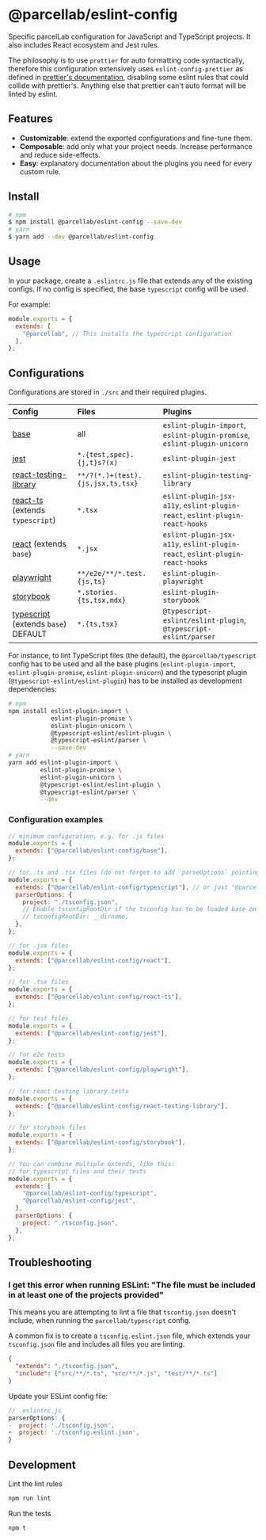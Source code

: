 # @parcellab/eslint-config

Specific parcelLab configuration for JavaScript and TypeScript projects. It also includes React ecosystem and Jest rules.

The philosophy is to use `prettier` for auto formatting code syntactically, therefore this configuration extensively uses `eslint-config-prettier` as defined in [prettier's documentation](https://prettier.io/docs/en/integrating-with-linters.html), disabling some eslint rules that could collide with prettier's. Anything else that prettier can't auto format will be linted by eslint.

## Features

- **Customizable**: extend the exported configurations and fine-tune them.
- **Composable**: add only what your project needs. Increase performance and reduce side-effects.
- **Easy**: explanatory documentation about the plugins you need for every custom rule.

## Install

```sh
# npm
$ npm install @parcellab/eslint-config --save-dev
# yarn
$ yarn add --dev @parcellab/eslint-config
```

## Usage

In your package, create a `.eslintrc.js` file that extends any of the existing configs.
If no config is specified, the base `typescript` config will be used.

For example:

```js
module.exports = {
  extends: [
    "@parcellab", // This installs the typescript configuration
  ],
};
```

## Configurations

Configurations are stored in `./src` and their required plugins.

| Config                                                     | Files                             | Plugins                                                                      |
| :--------------------------------------------------------- | :-------------------------------- | :--------------------------------------------------------------------------- |
| [base](./src/base.js)                                      | all                               | `eslint-plugin-import`, `eslint-plugin-promise`, `eslint-plugin-unicorn`     |
| [jest](./src/jest.js)                                      | `*.{test,spec}.{j,t}s?(x)`        | `eslint-plugin-jest`                                                         |
| [react-testing-library](./src/react-testing-library.js)    | `**/?(*.)+(test).{js,jsx,ts,tsx}` | `eslint-plugin-testing-library`                                              |
| [react-ts](./src/react.js) (extends `typescript`)          | `*.tsx`                           | `eslint-plugin-jsx-a11y`, `eslint-plugin-react`, `eslint-plugin-react-hooks` |
| [react](./src/react.js) (extends `base`)                   | `*.jsx`                           | `eslint-plugin-jsx-a11y`, `eslint-plugin-react`, `eslint-plugin-react-hooks` |
| [playwright](./src/playwright.js)                          | `**/e2e/**/*.test.{js,ts}`        | `eslint-plugin-playwright`                                                   |
| [storybook](./src/storybook.js)                            | `*.stories.{ts,tsx,mdx}`          | `eslint-plugin-storybook`                                                    |
| [typescript](./src/typescript.js) (extends `base`) DEFAULT | `*.{ts,tsx}`                      | `@typescript-eslint/eslint-plugin`, `@typescript-eslint/parser`              |

For instance, to lint TypeScript files (the default), the `@parcellab/typescript` config has to be used
and all the base plugins (`eslint-plugin-import`, `eslint-plugin-promise`, `eslint-plugin-unicorn`)
and the typescript plugin (`@typescript-eslint/eslint-plugin`) has to be installed as development dependencies:

```sh
# npm
npm install eslint-plugin-import \
            eslint-plugin-promise \
            eslint-plugin-unicorn \
            @typescript-eslint/eslint-plugin \
            @typescript-eslint/parser \
            --save-dev
# yarn
yarn add eslint-plugin-import \
         eslint-plugin-promise \
         eslint-plugin-unicorn \
         @typescript-eslint/eslint-plugin \
         @typescript-eslint/parser \
         --dev
```

### Configuration examples

```js
// minimum configuration, e.g. for .js files
module.exports = {
  extends: ["@parcellab/eslint-config/base"],
};
```

```js
// for .ts and .tsx files (do not forget to add `parseOptions` pointing to the tsconfig file)
module.exports = {
  extends: ["@parcellab/eslint-config/typescript"], // or just "@parcellab"
  parserOptions: {
    project: "./tsconfig.json",
    // Enable tsconfigRootDir if the tsconfig has to be loaded base on folder (e.g. monorepo)
    // tsconfigRootDir: __dirname,
  },
};
```

```js
// for .jsx files
module.exports = {
  extends: ["@parcellab/eslint-config/react"],
};
```

```js
// for .tsx files
module.exports = {
  extends: ["@parcellab/eslint-config/react-ts"],
};
```

```js
// for test files
module.exports = {
  extends: ["@parcellab/eslint-config/jest"],
};
```

```js
// for e2e tests
module.exports = {
  extends: ["@parcellab/eslint-config/playwright"],
};
```

```js
// for react testing library tests
module.exports = {
  extends: ["@parcellab/eslint-config/react-testing-library"],
};
```

```js
// for storybook files
module.exports = {
  extends: ["@parcellab/eslint-config/storybook"],
};
```

```js
// You can combine multiple extends, like this:
// for typescript files and their tests
module.exports = {
  extends: [
    "@parcellab/eslint-config/typescript",
    "@parcellab/eslint-config/jest",
  ],
  parserOptions: {
    project: "./tsconfig.json",
  },
};
```

## Troubleshooting

### I get this error when running ESLint: "The file must be included in at least one of the projects provided"

This means you are attempting to lint a file that `tsconfig.json` doesn't include, when running
the `parcellab/typescript` config.

A common fix is to create a `tsconfig.eslint.json` file, which extends your `tsconfig.json` file and includes all files you are linting.

```json
{
  "extends": "./tsconfig.json",
  "include": ["src/**/*.ts", "src/**/*.js", "test/**/*.ts"]
}
```

Update your ESLint config file:

```js
// .eslintrc.js
parserOptions: {
-  project: './tsconfig.json',
+  project: './tsconfig.eslint.json',
}
```

## Development

Lint the lint rules

```sh
npm run lint
```

Run the tests

```sh
npm t
```
